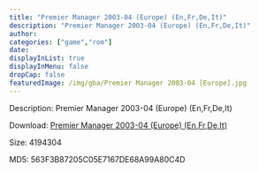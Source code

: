 ```yaml
---
title: "Premier Manager 2003-04 (Europe) (En,Fr,De,It)"
description: "Premier Manager 2003-04 (Europe) (En,Fr,De,It)"
author: 
categories: ["game","rom"]
date: 
displayInList: true
displayInMenu: false
dropCap: false
featuredImage: /img/gba/Premier Manager 2003-04 [Europe].jpg
---
```


Description: Premier Manager 2003-04 (Europe) (En,Fr,De,It)

Download: <a style="text-decoration:underline;" href="https://mega.nz/#!mTYWVCzS!pqrr7zuot5afQQLDq9sOvTMSQaUXfin8dkDLNc3_IzQ" target = "_blank" rel = "nofollow" > Premier Manager 2003-04 (Europe) (En,Fr,De,It)</a>

Size: 4194304

MD5: 563F3B87205C05E7167DE68A99A80C4D

